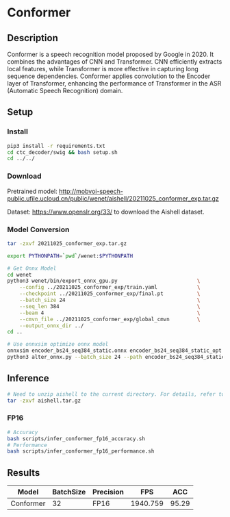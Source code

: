 # Conformer

## Description

Conformer is a speech recognition model proposed by Google in 2020. It combines the advantages of CNN and Transformer. CNN efficiently extracts local features, while Transformer is more effective in capturing long sequence dependencies. Conformer applies convolution to the Encoder layer of Transformer, enhancing the performance of Transformer in the ASR (Automatic Speech Recognition) domain.

## Setup

### Install

```bash
pip3 install -r requirements.txt
cd ctc_decoder/swig && bash setup.sh
cd ../../
```

### Download

Pretrained model: <http://mobvoi-speech-public.ufile.ucloud.cn/public/wenet/aishell/20211025_conformer_exp.tar.gz>

Dataset: <https://www.openslr.org/33/> to download the Aishell dataset.

### Model Conversion

```bash
tar -zxvf 20211025_conformer_exp.tar.gz

export PYTHONPATH=`pwd`/wenet:$PYTHONPATH

# Get Onnx Model
cd wenet
python3 wenet/bin/export_onnx_gpu.py                          \
    --config ../20211025_conformer_exp/train.yaml             \
    --checkpoint ../20211025_conformer_exp/final.pt           \
    --batch_size 24                                           \
    --seq_len 384                                             \
    --beam 4                                                  \
    --cmvn_file ../20211025_conformer_exp/global_cmvn         \
    --output_onnx_dir ../
cd ..

# Use onnxsim optimize onnx model
onnxsim encoder_bs24_seq384_static.onnx encoder_bs24_seq384_static_opt.onnx
python3 alter_onnx.py --batch_size 24 --path encoder_bs24_seq384_static_opt.onnx
```

## Inference

```bash
# Need to unzip aishell to the current directory. For details, refer to data.list
tar -zxvf aishell.tar.gz
```

### FP16

```bash
# Accuracy
bash scripts/infer_conformer_fp16_accuracy.sh
# Performance
bash scripts/infer_conformer_fp16_performance.sh
```

## Results

Model      |BatchSize  |Precision |FPS       |ACC       |
-----------|-----------|----------|----------|----------|
Conformer  |    32     |   FP16   | 1940.759 |  95.29   |
